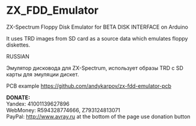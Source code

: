# ZX_FDD_Emulator
ZX-Spectrum Floppy Disk Emulator for BETA DISK INTERFACE on Arduino

It uses TRD images from SD card as a source data which emulates floppy diskettes.

RUSSIAN

Эмулятор дисковода для ZX-Spectrum, использует образы TRD с SD карты для эмуляции дискет.

PCB example https://github.com/andykarpov/zx-fdd-emulator-pcb

<strong>DONATE:</strong><br>
Yandex: 41001139627896<br>
WebMoney: R594328774666, Z793124813071<br>
PayPal: http://www.avray.ru at the bottom of the page use donation button